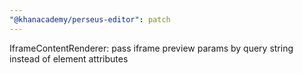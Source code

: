 ```yaml
---
"@khanacademy/perseus-editor": patch
---
```


IframeContentRenderer: pass iframe preview params by query string instead of element attributes
